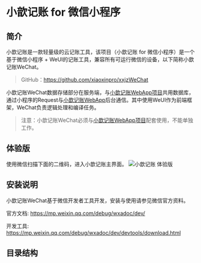 # 小歆记账 for 微信小程序

## 简介

小歆记账是一款轻量级的云记账工具，该项目（小歆记账 for 微信小程序）是一个基于微信小程序 + WeUI的记账工具，兼容所有可运行微信的设备，以下简称小歆记账WeChat。

> GitHub：https://github.com/xiaoxinpro/xxjzWeChat

小歆记账WeChat数据存储部分在服务端，与[小歆记账WebApp项目](https://github.com/xiaoxinpro/xxjzWeb)共用数据库，通过小程序的Request与[小歆记账WebApp](https://github.com/xiaoxinpro/xxjzWeb)后台通信。其中使用WeUI作为前端框架，WeChat负责逻辑处理和编译任务。

> 注意：小歆记账WeChat必须与[小歆记账WebApp项目](https://github.com/xiaoxinpro/xxjzWeb)配套使用，不能单独工作。

## 体验版
使用微信扫描下面的二维码，进入小歆记账主界面。
![小歆记账 体验版](http://upload-images.jianshu.io/upload_images/1568014-a2cbc92620efb459.jpg?imageMogr2/auto-orient/strip%7CimageView2/2/w/1240)

## 安装说明

小歆记账WeChat基于微信开发者工具开发，安装与使用请参见微信官方资料。

官方文档: https://mp.weixin.qq.com/debug/wxadoc/dev/

开发工具: https://mp.weixin.qq.com/debug/wxadoc/dev/devtools/download.html

## 目录结构

